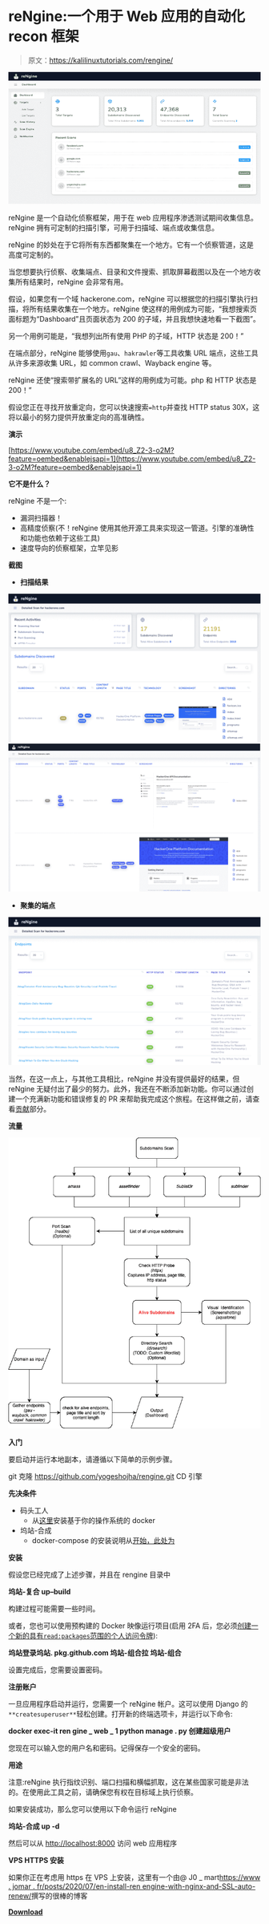 # reNgine:一个用于 Web 应用的自动化 recon 框架

> 原文：<https://kalilinuxtutorials.com/rengine/>

[![reNgine : An Automated recon Framework For Web Applications](img/02ebc3c11f18eb105d2f342bf70a5c18.png "reNgine : An Automated recon Framework For Web Applications")](https://1.bp.blogspot.com/-iUAdI77_yhA/Xx3OdBUZjuI/AAAAAAAAHH8/v3polPNDU2MVWO1X-Kfcc0kYqlu0smE3ACLcBGAsYHQ/s1600/reNgine%25281%2529.png)

reNgine 是一个自动化侦察框架，用于在 web 应用程序渗透测试期间收集信息。reNgine 拥有可定制的扫描引擎，可用于扫描域、端点或收集信息。

reNgine 的妙处在于它将所有东西都聚集在一个地方。它有一个侦察管道，这是高度可定制的。

当您想要执行侦察、收集端点、目录和文件搜索、抓取屏幕截图以及在一个地方收集所有结果时，reNgine 会非常有用。

假设，如果您有一个域 hackerone.com，reNgine 可以根据您的扫描引擎执行扫描，将所有结果收集在一个地方。reNgine 使这样的用例成为可能，“我想搜索页面标题为“Dashboard”且页面状态为 200 的子域，并且我想快速地看一下截图”。

另一个用例可能是，“我想列出所有使用 PHP 的子域，HTTP 状态是 200！”

在端点部分，reNgine 能够使用`gau`、`hakrawler`等工具收集 URL 端点，这些工具从许多来源收集 URL，如 common crawl、Wayback engine 等。

reNgine 还使“搜索带扩展名的 URL”这样的用例成为可能。php 和 HTTP 状态是 200！”

假设您正在寻找开放重定向，您可以快速搜索`=http`并查找 HTTP status 30X，这将以最小的努力提供开放重定向的高准确性。

**演示**

[https://www.youtube.com/embed/u8_Z2-3-o2M?feature=oembed&enablejsapi=1](https://www.youtube.com/embed/u8_Z2-3-o2M?feature=oembed&enablejsapi=1)

**它不是什么？**

reNgine 不是一个:

*   漏洞扫描器！
*   高精度侦察(不！reNgine 使用其他开源工具来实现这一管道。引擎的准确性和功能也依赖于这些工具)
*   速度导向的侦察框架，立竿见影

**截图**

*   **扫描结果**

![](img/c9bc42bb4f7529e0ae78c1824eb72e09.png)![](img/6464c1f51a0339d6bb67f659da788b69.png)

*   **聚集的端点**

![](img/e7f9a66a718a756c87db8a611865e787.png)

当然，在这一点上，与其他工具相比，reNgine 并没有提供最好的结果，但 reNgine 无疑付出了最少的努力。此外，我还在不断添加新功能。你可以通过创建一个充满新功能和错误修复的 PR 来帮助我完成这个旅程。在这样做之前，请查看[贡献](https://github.com/yogeshojha/rengine#contributing)部分。

**流量**

![](img/8b3214fe005161934e304d44e4b5008d.png)

**入门**

要启动并运行本地副本，请遵循以下简单的示例步骤。

git 克隆 https://github.com/yogeshojha/rengine.git
CD 引擎

**先决条件**

*   码头工人
    *   从[这里](https://www.docker.com/get-started)安装基于你的操作系统的 docker
*   坞站-合成
    *   docker-compose 的安装说明从[开始，此处为](https://docs.docker.com/compose/install/)

**安装**

假设您已经完成了上述步骤，并且在 rengine 目录中

**坞站-复合 up–build**

构建过程可能需要一些时间。

或者，您也可以使用预构建的 Docker 映像运行项目(启用 2FA 后，您必须[创建一个新的具有`read:packages`范围的个人访问令牌](https://github.com/settings/tokens/new)):

**坞站登录坞站. pkg.github.com
坞站-组合拉
坞站-组合**

设置完成后，您需要设置密码。

**注册账户**

一旦应用程序启动并运行，您需要一个 reNgine 帐户。这可以使用 Django 的`**createsuperuser**`轻松创建。打开新的终端选项卡，并运行以下命令:

**docker exec-it ren gine _ web _ 1 python manage . py 创建超级用户**

您现在可以输入您的用户名和密码。记得保存一个安全的密码。

**用途**

注意:reNgine 执行指纹识别、端口扫描和横幅抓取，这在某些国家可能是非法的。在使用此工具之前，请确保您有权在目标域上执行侦察。

如果安装成功，那么您可以使用以下命令运行 reNgine

**坞站-合成 up -d**

然后可以从 [http://localhost:8000](http://localhost:8000) 访问 web 应用程序

**VPS HTTPS 安装**

如果你正在考虑用 https 在 VPS 上安装，这里有一个由@ J0 _ mart[https://www . jomar . fr/posts/2020/07/en-install-ren engine-with-nginx-and-SSL-auto-renew/](https://www.jomar.fr/posts/2020/07/en-install-rengine-with-nginx-and-ssl-auto-renew/)撰写的很棒的博客

[**Download**](https://github.com/yogeshojha/rengine)